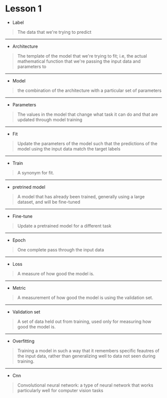 # Lesson 1

* Label 
> The data that we're trying to predict
---
* Architecture
> The template of the model that we're trying to fit; i.e, the actual mathematical function that we're passing the input data and parameters to
---
* Model 
> the combination of the architecture with a particular set of parameters
---
* Parameters 
> The values in the model that change what task it can do and that are updated through model training
---
* Fit
> Update the parameters of the model such that the predictions of the model using the input data match the target labels
---
* Train
> A synonym for fit.
---
* pretrined model
> A model that has already been trained, generally using a large dataset, and will be fine-tuned
---
* Fine-tune
>Update a pretrained model for a different task
---
* Epoch
> One complete pass through the input data
---
* Loss 
> A measure of how good the model is.
---
* Metric
> A measurement of how good the model is using the validation set.
---
* Validation set
> A set of data held out from training, used only for measuring how good the model is.
---
* Overfitting
> Training a model in such a way that it remembers specific feautres of the input data, rather than generalizing well to data not seen during training.
---
* Cnn
>Convolutional neural network:
a type of neural network that works particularly well for computer vision tasks